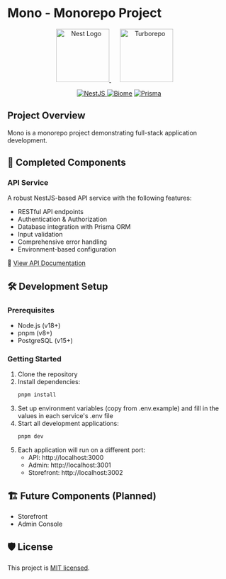 # Mono - Monorepo Project

<p align="center">
  <a href="https://nestjs.com/" target="_blank">
    <img src="https://nestjs.com/img/logo-small.svg" width="120" alt="Nest Logo" />
  </a>
  <a href="https://turbo.build/repo" target="_blank" style="margin: 0 20px">
    <img src="https://turbo.build/images/docs/repo/repo-hero-logo-dark.svg" width="120" alt="Turborepo" />
  </a>
</p>

<p align="center">
  <a href="https://nestjs.com/"><img alt="NestJS" src="https://img.shields.io/badge/Built_with-Nestjs-E0234E?style=flat&logo=nestjs&logoColor=white">
  </a>
  <a href="https://biomejs.dev"><img alt="Biome" src="https://img.shields.io/badge/Formated_with-Biome-60a5fa?style=flat&logo=biome"></a>
  <a href="https://prisma.io/"><img alt="Prisma" src="https://img.shields.io/badge/Powered_by_-Prisma-3982CE?style=flat&logo=prisma&logoColor=white">
  </a>
</p>

## Project Overview

Mono is a monorepo project demonstrating full-stack application development.

## 🚀 Completed Components

### API Service

A robust NestJS-based API service with the following features:

- RESTful API endpoints
- Authentication & Authorization
- Database integration with Prisma ORM
- Input validation
- Comprehensive error handling
- Environment-based configuration

📁 [View API Documentation](/apps/api/README.md)

## 🛠️ Development Setup

### Prerequisites

- Node.js (v18+)
- pnpm (v8+)
- PostgreSQL (v15+)

### Getting Started

1. Clone the repository
2. Install dependencies:
   ```bash
   pnpm install
   ```
3. Set up environment variables (copy from .env.example) and fill in the values in each service's .env file
4. Start all development applications:
   ```bash
   pnpm dev
   ```
5. Each application will run on a different port:
   - API: http://localhost:3000
   - Admin: http://localhost:3001
   - Storefront: http://localhost:3002

## 🏗️ Future Components (Planned)

- Storefront
- Admin Console

## 🛡️ License

This project is [MIT licensed](LICENSE).
